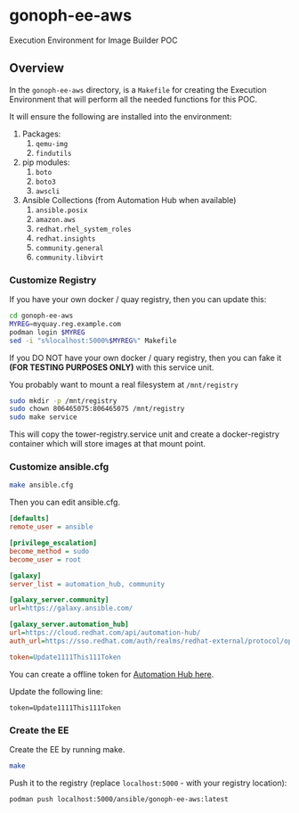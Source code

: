 # gonoph-ee-aws

Execution Environment for Image Builder POC

## Overview

In the `gonoph-ee-aws` directory, is a `Makefile` for creating the Execution Environment that will perform all the needed functions for this POC.

It will ensure the following are installed into the environment:

1. Packages:
    1. `qemu-img`
    2. `findutils`
2. pip modules:
    1. `boto`
    2. `boto3`
    3. `awscli`
3. Ansible Collections (from Automation Hub when available)
    1. `ansible.posix`
    2. `amazon.aws`
    3. `redhat.rhel_system_roles`
    4. `redhat.insights`
    5. `community.general`
    6. `community.libvirt`

### Customize Registry

If you have your own docker / quay registry, then you can update this:

```bash
cd gonoph-ee-aws
MYREG=myquay.reg.example.com
podman login $MYREG
sed -i "s%localhost:5000%$MYREG%" Makefile
```

If you DO NOT have your own docker / quary registry, then you can fake it **(FOR TESTING PURPOSES ONLY)** with this service unit.

You probably want to mount a real filesystem at `/mnt/registry`

```bash
sudo mkdir -p /mnt/registry
sudo chown 806465075:806465075 /mnt/registry
sudo make service
```

This will copy the tower-registry.service unit and create a docker-registry container which will store images at that mount point.

### Customize ansible.cfg

```bash
make ansible.cfg
```

Then you can edit ansible.cfg.

```ini
[defaults]
remote_user = ansible

[privilege_escalation]
become_method = sudo
become_user = root

[galaxy]
server_list = automation_hub, community

[galaxy_server.community]
url=https://galaxy.ansible.com/

[galaxy_server.automation_hub]
url=https://cloud.redhat.com/api/automation-hub/
auth_url=https://sso.redhat.com/auth/realms/redhat-external/protocol/openid-connect/token

token=Update1111This111Token
```

You can create a offline token for [Automation Hub here][token].

Update the following line:

[token]: https://console.redhat.com/ansible/automation-hub/token/

```
token=Update1111This111Token
```

### Create the EE

Create the EE by running make.

```bash
make
```

Push it to the registry (replace `localhost:5000` - with your registry location):

```bash
podman push localhost:5000/ansible/gonoph-ee-aws:latest
```
